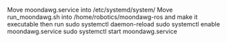 Move moondawg.service into /etc/systemd/system/
Move run_moondawg.sh into /home/robotics/moondawg-ros and make it executable 
then run 
sudo systemctl daemon-reload
sudo systemctl enable moondawg.service
sudo systemctl start moondawg.service
